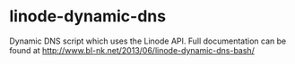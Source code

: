 linode-dynamic-dns
==================

Dynamic DNS script which uses the Linode API. Full documentation can be found at http://www.bl-nk.net/2013/06/linode-dynamic-dns-bash/
